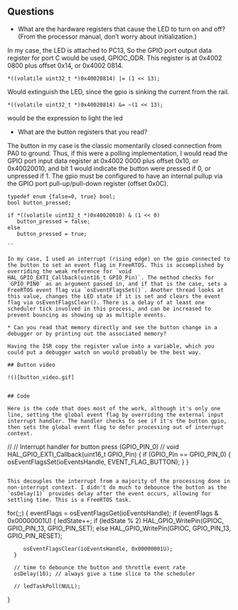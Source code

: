 ## Questions

* What are the hardware registers that cause the LED to turn on and off? (From the processor manual, don’t worry about initialization.) 

In my case, the LED is attached to PC13, So the GPIO port output data register for port C would be used, GPIOC_ODR. This register is at 0x4002 0800 plus offset 0x14, or 0x4002 0814.

`*((volatile uint32_t *)0x40020814) |= (1 << 13);`

Would extinguish the LED, since the gpio is sinking the current from the rail.

`*((volatile uint32_t *)0x40020814) &= ~(1 << 13);`

would be the expression to light the led

* What are the button registers that you read?

The button in my case is the classic momentarily closed connection from PA0 to ground. Thus, if this were a polling implementation, I would read the GPIO port input data register at 0x4002 0000 plus offset 0x10, or 0x40020010, and bit 1 would indicate the button were pressed if 0, or unpressed if 1. The gpio must be configured to have an internal pullup via the GPIO port pull-up/pull-down register (offset 0x0C). 

```
typedef enum {false=0, true} bool;
bool button_pressed;

if *((volatile uint32_t *)0x40020010) & (1 << 0)
   button_pressed = false;
else
   button_pressed = true;

``

In my case, I used an interrupt (rising edge) on the gpio connected to the button to set an event flag in FreeRTOS. This is accomplished by overriding the weak reference for `void HAL_GPIO_EXTI_Callback(uint16_t GPIO_Pin)`. The method checks for `GPIO_PIN0` as an argument passed in, and if that is the case, sets a FreeRTOS event flag via `osEventFlagsSet()`. Another thread looks at this value, changes the LED state if it is set and clears the event flag via osEventFlagsClear(). There is a delay of at least one scheduler tick involved in this process, and can be increased to prevent bouncing as showing up as multiple events. 

* Can you read that memory directly and see the button change in a debugger or by printing out the associated memory?

Having the ISR copy the register value into a variable, which you could put a debugger watch on would probably be the best way.

## Button video

!()[button_video.gif] 


## Code

Here is the code that does most of the work, although it's only one line, setting the global event flag by overriding the external input interrupt handler. The handler checks to see if it's the button gpio, then sets the global event flag to defer processing out of interrupt context. 

```
//
// Interrupt handler for button press (GPIO_PIN_0)
//
void HAL_GPIO_EXTI_Callback(uint16_t GPIO_Pin)
{
   if (GPIO_Pin == GPIO_PIN_0)
   {
      osEventFlagsSet(ioEventsHandle, EVENT_FLAG_BUTTON);
   }
}
```

This decouples the interrupt from a majority of the processing done in non-interrupt context. I didn't do much to debounce the button as the `osDelay(1)` provides delay after the event occurs, allowing for settling time. This is a FreeRTOS task. 

```
  for(;;)
  {
      eventFlags = osEventFlagsGet(ioEventsHandle);
      if (eventFlags & 0x00000001U)
      {
         ledState++;
         if (ledState % 2)
            HAL_GPIO_WritePin(GPIOC, GPIO_PIN_13, GPIO_PIN_SET);
         else
            HAL_GPIO_WritePin(GPIOC, GPIO_PIN_13, GPIO_PIN_RESET);

         osEventFlagsClear(ioEventsHandle, 0x00000001U);
      }

      // time to debounce the button and throttle event rate
      osDelay(10); // always give a time slice to the scheduler 
      
      // ledTaskPoll(NULL);
  }
```
